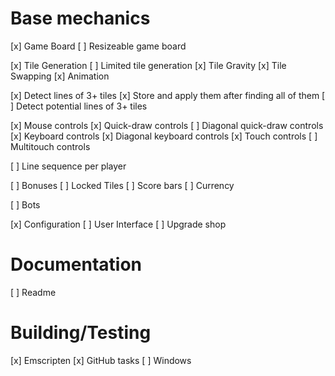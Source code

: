 # Base mechanics
[x] Game Board
    [ ] Resizeable game board

[x] Tile Generation
    [ ] Limited tile generation
[x] Tile Gravity
[x] Tile Swapping
    [x] Animation

[x] Detect lines of 3+ tiles
    [x] Store and apply them after finding all of them
[ ] Detect potential lines of 3+ tiles

[x] Mouse controls
    [x] Quick-draw controls
    [ ] Diagonal quick-draw controls
[x] Keyboard controls
    [x] Diagonal keyboard controls
[x] Touch controls
    [ ] Multitouch controls

[ ] Line sequence per player

[ ] Bonuses
[ ] Locked Tiles
[ ] Score bars
[ ] Currency

[ ] Bots

[x] Configuration
    [ ] User Interface
    [ ] Upgrade shop


# Documentation
[ ] Readme


# Building/Testing
[x] Emscripten
[x] GitHub tasks
[ ] Windows

